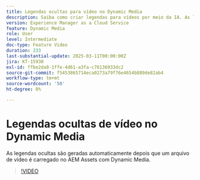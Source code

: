 ```yaml
---
title: Legendas ocultas para vídeo no Dynamic Media
description: Saiba como criar legendas para vídeos por meio da IA. As legendas ocultas são geradas automaticamente depois que um arquivo de vídeo é carregado no Dynamic Media.
version: Experience Manager as a Cloud Service
feature: Dynamic Media
role: User
level: Intermediate
doc-type: Feature Video
duration: 233
last-substantial-update: 2025-03-11T00:00:00Z
jira: KT-15930
exl-id: ffbe2da8-1ffe-4d61-a3fa-c76136933dc2
source-git-commit: f5453865714eca0273a79f76e4654b889de82ab4
workflow-type: tm+mt
source-wordcount: '50'
ht-degree: 0%

---
```


# Legendas ocultas de vídeo no Dynamic Media

As legendas ocultas são geradas automaticamente depois que um arquivo de vídeo é carregado no AEM Assets com Dynamic Media.

>[!VIDEO](https://video.tv.adobe.com/v/3446392/?learn=on&captions=por_br)
